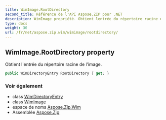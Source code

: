 ```yaml
---
title: WimImage.RootDirectory
second_title: Référence de l'API Aspose.ZIP pour .NET
description: WimImage propriété. Obtient lentrée du répertoire racine de limage.
type: docs
weight: 30
url: /fr/net/aspose.zip.wim/wimimage/rootdirectory/
---
```

## WimImage.RootDirectory property

Obtient l'entrée du répertoire racine de l'image.

```csharp
public WimDirectoryEntry RootDirectory { get; }
```

### Voir également

* class [WimDirectoryEntry](../../wimdirectoryentry/)
* class [WimImage](../)
* espace de noms [Aspose.Zip.Wim](../../wimimage/)
* Assemblée [Aspose.Zip](../../../)


